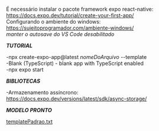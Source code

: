 É necessário instalar o pacote framework expo react-native: https://docs.expo.dev/tutorial/create-your-first-app/ <br>
Configurando o ambiente do windows: https://sujeitoprogramador.com/ambiente-windows/ <br>
*manter o autosave do VS Code desabilitado* <br>

***TUTORIAL***

-npx create-expo-app@latest *nomeDoArquivo* --template <br>
-Blank (TypeScript) - blank app with TypeScript enabled <br>
-npx expo start <br>

***BIBLIOTECAS***

-Armazenamento assíncrono: https://docs.expo.dev/versions/latest/sdk/async-storage/ <br>

***MODELO PRONTO***

[templatePadrao.txt](https://github.com/user-attachments/files/18662419/templatePadrao.txt)
